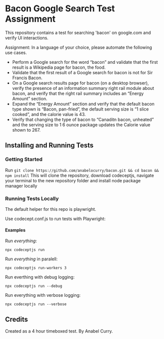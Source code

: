 # Bacon Google Search Test Assignment

This repository contains a test for searching 'bacon' on google.com and verify UI interactions.

Assignment: In a language of your choice, please automate the following use cases.

- Perform a Google search for the word “bacon” and validate that the first result is a Wikipedia page for bacon, the food.
- Validate that the first result of a Google search for bacon is not for Sir Francis Bacon.
- On a Google search results page for bacon (on a desktop browser), verify the presence of an information summary right rail module about bacon, and verify that the right rail summary includes an “Energy Amount” section.
- Expand the “Energy Amount” section and verify that the default bacon type shown is “Bacon, pan-fried”, the default serving size is “1 slice cooked”, and the calorie value is 43.
- Verify that changing the type of bacon to “Canaditn bacon, unheated” and the serving size to 1 6 ounce package updates the Calorie value shown to 267.

## Installing and Running Tests

### Getting Started

Run `git clone https://github.com/anabelocurry/bacon.git && cd bacon && npm install`
This will clone the repository, download codeceptjs, navigate your terminal to the new repository folder and install node package manager locally

### Running Tests Locally

The default helper for this repo is playwright.

Use codecept.conf.js to run tests with Playwright:

#### Examples

Run _everything_:

`npx codeceptjs run`

Run _everything_ in paralell:

`npx codeceptjs run-workers 3`

Run everthing with debug logging:

`npx codeceptjs run --debug`

Run everything with verbose logging:

`npx codeceptjs run --verbose`

## Credits

Created as a 4 hour timeboxed test. By Anabel Curry.
